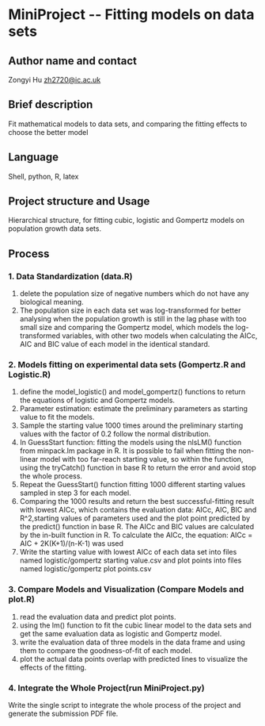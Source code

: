 # MiniProject -- Fitting models on data sets

## Author name and contact
Zongyi Hu zh2720@ic.ac.uk

## Brief description
Fit mathematical models to data sets, and comparing the fitting effects to choose the better model

## Language
Shell, python, R, latex

## Project structure and Usage
Hierarchical structure, for fitting cubic, logistic and Gompertz models on population growth data sets.

## Process
### 1. Data Standardization (data.R)
1. delete the population size of negative numbers which do not have any biological meaning.
2. The population size in each data set was log-transformed for better analysing when the population growth is still in the lag phase with
too small size and comparing the Gompertz model, which models the
log-transformed variables, with other two models when calculating the
AICc, AIC and BIC value of each model in the identical standard.
### 2. Models fitting on experimental data sets (Gompertz.R and Logistic.R)
1. define the model_logistic() and model_gompertz() functions to return the equations of logistic and Gompertz models.
2. Parameter estimation: estimate the preliminary parameters as starting value to fit the models.
3. Sample the starting value 1000 times around the preliminary starting values with the factor of 0.2 follow the normal distribution.
4. In GuessStart function: fitting the models using the nlsLM() function from minpack.lm package in R. It is possible to fail when fitting the non-linear model with too far-reach starting value, so within the function, using the tryCatch() function in base R to return the error and avoid stop the whole process.
5. Repeat the GuessStart() function fitting 1000 different starting values sampled in step 3 for each model.
6. Comparing the 1000 results and return the best successful-fitting result with lowest AICc, which contains the evaluation data: AICc, AIC, BIC and R^2,starting values of parameters used and the plot point predicted by the predict() function in base R. The AICc and BIC values are calculated by the in-built function in R. To calculate the AICc, the equation: AICc = AIC + 2K(K+1)/(n-K-1) was used
7. Write the starting value with lowest AICc of each data set into files named logistic/gompertz starting value.csv and plot points into files named logistic/gompertz plot points.csv
### 3. Compare Models and Visualization (Compare Models and plot.R)
1. read the evaluation data and predict plot points.
2. using the lm() function to fit the cubic linear model to the data sets and get the same evaluation data as logistic and Gompertz model.
3. write the evaluation data of three models in the data frame and using them to compare the goodness-of-fit of each model.
4. plot the actual data points overlap with predicted lines to visualize the effects of the fitting.
### 4. Integrate the Whole Project(run MiniProject.py)
Write the single script to integrate the whole process of the project and generate the submission PDF file.